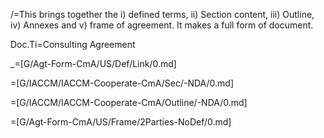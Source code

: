 /=This brings together the i) defined terms, ii) Section content, iii) Outline, iv) Annexes and v) frame of agreement.  It makes a full form of document.

Doc.Ti=Consulting Agreement

_=[G/Agt-Form-CmA/US/Def/Link/0.md]

=[G/IACCM/IACCM-Cooperate-CmA/Sec/-NDA/0.md]

=[G/IACCM/IACCM-Cooperate-CmA/Outline/-NDA/0.md]

=[G/Agt-Form-CmA/US/Frame/2Parties-NoDef/0.md]